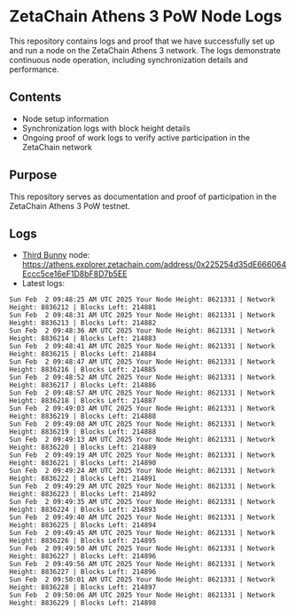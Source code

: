 # ZetaChain Athens 3 PoW Node Logs
This repository contains logs and proof that we have successfully set up and run a node on the ZetaChain Athens 3 network. The logs demonstrate continuous node operation, including synchronization details and performance.

## Contents
- Node setup information
- Synchronization logs with block height details
- Ongoing proof of work logs to verify active participation in the ZetaChain network

## Purpose
This repository serves as documentation and proof of participation in the ZetaChain Athens 3 PoW testnet.

## Logs

- [Third Bunny](https://thirdbunny.xyz/) node: https://athens.explorer.zetachain.com/address/0x225254d35dE666064Eccc5ce16eF1D8bF8D7b5EE
- Latest logs:
```
Sun Feb  2 09:48:25 AM UTC 2025 Your Node Height: 8621331 | Network Height: 8836212 | Blocks Left: 214881
Sun Feb  2 09:48:31 AM UTC 2025 Your Node Height: 8621331 | Network Height: 8836213 | Blocks Left: 214882
Sun Feb  2 09:48:36 AM UTC 2025 Your Node Height: 8621331 | Network Height: 8836214 | Blocks Left: 214883
Sun Feb  2 09:48:41 AM UTC 2025 Your Node Height: 8621331 | Network Height: 8836215 | Blocks Left: 214884
Sun Feb  2 09:48:47 AM UTC 2025 Your Node Height: 8621331 | Network Height: 8836216 | Blocks Left: 214885
Sun Feb  2 09:48:52 AM UTC 2025 Your Node Height: 8621331 | Network Height: 8836217 | Blocks Left: 214886
Sun Feb  2 09:48:57 AM UTC 2025 Your Node Height: 8621331 | Network Height: 8836218 | Blocks Left: 214887
Sun Feb  2 09:49:03 AM UTC 2025 Your Node Height: 8621331 | Network Height: 8836219 | Blocks Left: 214888
Sun Feb  2 09:49:08 AM UTC 2025 Your Node Height: 8621331 | Network Height: 8836219 | Blocks Left: 214888
Sun Feb  2 09:49:13 AM UTC 2025 Your Node Height: 8621331 | Network Height: 8836220 | Blocks Left: 214889
Sun Feb  2 09:49:19 AM UTC 2025 Your Node Height: 8621331 | Network Height: 8836221 | Blocks Left: 214890
Sun Feb  2 09:49:24 AM UTC 2025 Your Node Height: 8621331 | Network Height: 8836222 | Blocks Left: 214891
Sun Feb  2 09:49:29 AM UTC 2025 Your Node Height: 8621331 | Network Height: 8836223 | Blocks Left: 214892
Sun Feb  2 09:49:35 AM UTC 2025 Your Node Height: 8621331 | Network Height: 8836224 | Blocks Left: 214893
Sun Feb  2 09:49:40 AM UTC 2025 Your Node Height: 8621331 | Network Height: 8836225 | Blocks Left: 214894
Sun Feb  2 09:49:45 AM UTC 2025 Your Node Height: 8621331 | Network Height: 8836226 | Blocks Left: 214895
Sun Feb  2 09:49:50 AM UTC 2025 Your Node Height: 8621331 | Network Height: 8836227 | Blocks Left: 214896
Sun Feb  2 09:49:56 AM UTC 2025 Your Node Height: 8621331 | Network Height: 8836227 | Blocks Left: 214896
Sun Feb  2 09:50:01 AM UTC 2025 Your Node Height: 8621331 | Network Height: 8836228 | Blocks Left: 214897
Sun Feb  2 09:50:06 AM UTC 2025 Your Node Height: 8621331 | Network Height: 8836229 | Blocks Left: 214898
```

